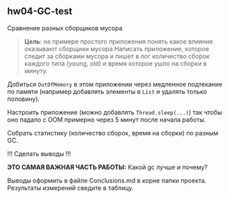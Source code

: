 ## hw04-GC-test

Сравнение разных сборщиков мусора

>**Цель**: на примере простого приложения понять какое влияние оказывают сборщики мусора
Написать приложение, которое следит за сборками мусора и пишет в лог количество сборок каждого типа
(young, old) и время которое ушло на сборки в минуту.

Добиться `OutOfMemory` в этом приложении через медленное подтекание по памяти
(например добавлять элементы в `List` и удалять только половину).

Настроить приложение (можно добавлять `Thread.sleep(...)`) так чтобы оно падало
с OOM примерно через 5 минут после начала работы.

Собрать статистику (количество сборок, время на сборки) по разным GC.

!!! Сделать выводы !!!

**ЭТО САМАЯ ВАЖНАЯ ЧАСТЬ РАБОТЫ:** Какой gc лучше и почему?

Выводы оформить в файле Сonclusions.md в корне папки проекта.
Результаты измерений сведите в таблицу.